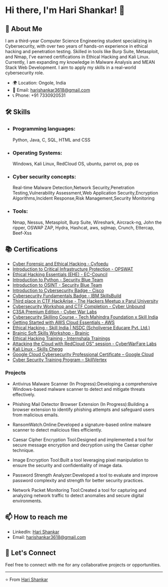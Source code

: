 # Hi there, I'm Hari Shankar! 👋

## 🚀 About Me

I am a third-year Computer Science Engineering student specializing in Cybersecurity, with over two years of hands-on experience in ethical hacking and penetration testing. Skilled in tools like Burp Suite, Metasploit, and Nmap, I’ve earned certifications in Ethical Hacking and Kali Linux. Currently, I am expanding my knowledge in Malware Analysis and MEAN Stack Web Development. I aim to apply my skills in a real-world cybersecurity role.

- 🌍 Location: Ongole, India
- 📧 Email: harishankar3618@gmail.com
- 📞 Phone: +91 7330920531

## 🛠 Skills
- ### Programming languages: 
   Python, Java, C, SQL, HTML and CSS
- ### Operating Systems:
   Windows, Kali Linux, RedCloud OS, ubuntu, parrot os, pop os
- ### Cyber security concepts:
   Real-time Malware Detection,Network Security,Penetration Testing,Vulnerability Assessment,Web Application Security,Encryption Algorithms,Incident Response,Risk Management,Security Monitoring
- ### Tools:
   Nmap, Nessus, Metasploit,	Burp Suite, Wireshark, Aircrack-ng,	John the ripper, OSWAP ZAP, Hydra, Hashcat, aws, sqlmap, Crunch, Ettercap, Beef-Xss

## 📚 Certifications
- [Cyber Forensic and Ethical Hacking - Cyfoedu](https://drive.google.com/file/d/1E4kyQn6u441NfffMPsea9hO8gjXVNQrj/view?usp=sharing)
- [Introduction to Critical Infrastructure Protection - OPSWAT](https://drive.google.com/file/d/1yg-1ykn-RxxesM6lR17aVV-jvYDoWMGb/view?usp=sharing)
- [Ethical Hacking Essentials (EHE) - EC-Council](https://drive.google.com/file/d/1eyEHTRDB355i6Yj3xfEgVEpZaJRnABlY/view?usp=sharing)
- [Introduction to Python - Security Blue Team](https://drive.google.com/file/d/1I2MEa1TIxSSIfLpUgoH2yHhvL8ffgUti/view?usp=sharing)
- [Introduction to OSINT - Security Blue Team](https://drive.google.com/file/d/1rqbnjTVLhU_JJP0u65enAJVqbpGiLzB4/view?usp=drive_link)
- [Introduction to Cybersecurity Badge - Cisco](https://drive.google.com/file/d/19X-sLEpVVqdHqJghb5w44qgsuXy9baEm/view?usp=sharing)
- [Cybersecurity Fundamentals Badge - IBM SkillsBuild](https://drive.google.com/file/d/1bkGe4Q7Xy2bOY3S5B0Tl36G9mS5ZFc0z/view?usp=sharing)
- [Third place in CTF HackArise - The Hackers Meetup x Parul University](https://drive.google.com/file/d/1b4S9382SBozKYZHLrRs1MZSatXU8YHlj/view?usp=sharing)
- [Cybersecurity Workshop and CTF Completion - Cyber Unbound](https://drive.google.com/file/d/1VPgm8d6mPabn-6qgJ6q1p_0tl8eHx7TI/view?usp=sharing)
- [C3SA Premium Edition - Cyber War Labs](https://drive.google.com/file/d/1avL_TNumbz_qphLiIEq_Ve5k5W_IiHLA/view?usp=sharing)
- [Cybersecurity Skilling Course - Tech Mahindra Foundation x Skill India](https://drive.google.com/file/d/1ZQaFWuLUGMZ_nVLXqHuAFMudnVM7VL6e/view?usp=sharing)
- [Getting Started with AWS Cloud Essentials - AWS](https://drive.google.com/file/d/1Oq1lMqTooKgkkbCQIKBdSrhE82_c70Oj/view?usp=sharing)
- [Ethical Hacking - Skill India | NSDC (Scholiverse Educare Pvt. Ltd.)](https://drive.google.com/file/d/1mWcRDGaFjmvrUkEV1NlfcXHyuJuYyxyM/view?usp=sharing)
- [Brainic Soft Skills Workshop - Brainic](https://drive.google.com/file/d/1gglhM4SAfUGxbKMfbGd9yV4HlRkBWVfz/view?usp=sharing)
- [Ethical Hacking Training - Internshala Trainings](https://drive.google.com/file/d/13A12hc9EYDDERwYr4LCQfU-k-_W9wnPI/view?usp=sharing)
- [Attacking the Cloud with RedCloud OS" session - CyberWarFare Labs](https://drive.google.com/file/d/1CWZv2P-tJE2DJp-Pu2fP55DFb2xkkog8/view?usp=sharing)
- [Kali Linux - Skills Chegg](https://drive.google.com/file/d/1jbiJP-qMi0Y_GKpo0i0Eugx74tXCIFyl/view?usp=sharing)
- [Google Cloud Cybersecurity Professional Certificate – Google Cloud](https://drive.google.com/file/d/1vt76ZyXx1TGZAJgYhP_9IIIZBWY7yWO6/view?usp=sharing)
- [Cyber Security Training Program – SkillVertex](https://drive.google.com/file/d/1t5McH-0qkIDJ72Wa_S8870fRL75MkY3_/view?usp=sharing)

### Projects

- Antivirus Malware Scanner (In Progress):Developing a comprehensive Windows-based malware scanner to detect and mitigate threats effectively.

- Phishing Mail Detector Browser Extension (In Progress):Building a browser extension to identify phishing attempts and safeguard users from malicious emails.

- RansomWatch.Online:Developed a signature-based online malware scanner to detect malicious files efficiently.

- Caesar Cipher Encryption Tool:Designed and implemented a tool for secure message encryption and decryption using the Caesar cipher technique.

- Image Encryption Tool:Built a tool leveraging pixel manipulation to ensure the security and confidentiality of image data.

- Password Strength Analyzer:Developed a tool to evaluate and improve password complexity and strength for better security practices.

- Network Packet Monitoring Tool:Created a tool for capturing and analyzing network traffic to detect anomalies and secure digital environments.

## 📫 How to reach me
- LinkedIn: [Hari Shankar](https://www.linkedin.com/in/harishankar)
- Email: harishankar3618@gmail.com

## 🤝 Let's Connect

Feel free to connect with me for any collaborative projects or opportunities.

---

⭐️ From [Hari Shankar](https://github.com/harishankar3618)
